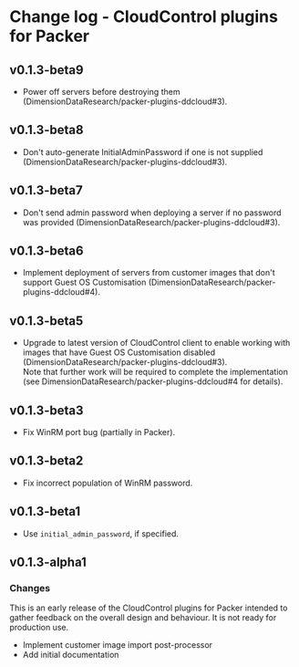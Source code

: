 # Change log - CloudControl plugins for Packer

## v0.1.3-beta9

* Power off servers before destroying them (DimensionDataResearch/packer-plugins-ddcloud#3).

## v0.1.3-beta8

* Don't auto-generate InitialAdminPassword if one is not supplied (DimensionDataResearch/packer-plugins-ddcloud#3).

## v0.1.3-beta7

* Don't send admin password when deploying a server if no password was provided (DimensionDataResearch/packer-plugins-ddcloud#3).

## v0.1.3-beta6

* Implement deployment of servers from customer images that don't support Guest OS Customisation (DimensionDataResearch/packer-plugins-ddcloud#4).

## v0.1.3-beta5

* Upgrade to latest version of CloudControl client to enable working with images that have Guest OS Customisation disabled (DimensionDataResearch/packer-plugins-ddcloud#3).  
  Note that further work will be required to complete the implementation (see DimensionDataResearch/packer-plugins-ddcloud#4 for details).

## v0.1.3-beta3

* Fix WinRM port bug (partially in Packer).

## v0.1.3-beta2

* Fix incorrect population of WinRM password.

## v0.1.3-beta1

* Use `initial_admin_password`, if specified.

## v0.1.3-alpha1

### Changes

This is an early release of the CloudControl plugins for Packer intended to gather feedback on the overall design and behaviour.
It is not ready for production use.

* Implement customer image import post-processor
* Add initial documentation
